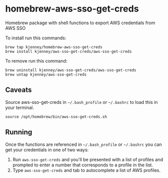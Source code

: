 # homebrew-aws-sso-get-creds
Homebrew package with shell functions to export AWS credentials from AWS SSO

To install run this commands:

```
brew tap kjenney/homebrew-aws-sso-get-creds
brew install kjenney/aws-sso-get-creds/aws-sso-get-creds
```

To remove run this command:

```
brew uninstall kjenney/aws-sso-get-creds/aws-sso-get-creds
brew untap kjenney/aws-sso-get-creds
```

## Caveats

Source aws-sso-get-creds in `~/.bash_profile` or `~/.bashrc` to load this in your terminal.

`source /opt/homebrew/bin/aws-sso-get-creds.sh`

## Running

Once the functions are referenced in `~/.bash_profile` or `~/.bashrc` you can get your credentials in one of two ways:

1. Run `aws-sso-get-creds` and you'll be presented with a list of profiles and prompted to enter a number that corresponds to a profile in the list.
2. Type `aws-sso-get-creds` and tab to autocomplete a list of AWS profiles.
